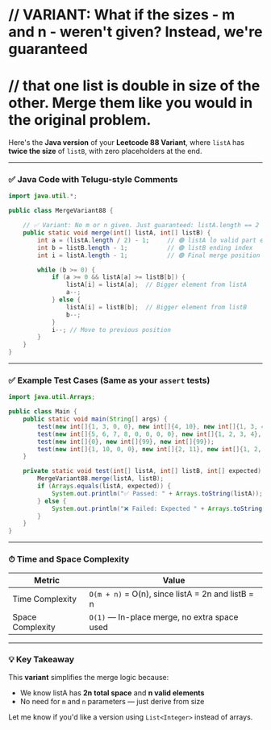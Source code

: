 # // VARIANT: What if the sizes - m and n - weren't given? Instead, we're guaranteed
# // that one list is double in size of the other. Merge them like you would in the original problem.


Here's the **Java version** of your **Leetcode 88 Variant**, where `listA` has **twice the size** of `listB`, with zero placeholders at the end.

---

### ✅ Java Code with Telugu-style Comments

```java
import java.util.*;

public class MergeVariant88 {

    // ✅ Variant: No m or n given. Just guaranteed: listA.length == 2 * listB.length
    public static void merge(int[] listA, int[] listB) {
        int a = (listA.length / 2) - 1;     // 🟢 listA lo valid part ending index
        int b = listB.length - 1;           // 🟢 listB ending index
        int i = listA.length - 1;           // 🟢 Final merge position from last

        while (b >= 0) {
            if (a >= 0 && listA[a] >= listB[b]) {
                listA[i] = listA[a];  // Bigger element from listA
                a--;
            } else {
                listA[i] = listB[b];  // Bigger element from listB
                b--;
            }
            i--; // Move to previous position
        }
    }
}
```

---

### ✅ Example Test Cases (Same as your `assert` tests)

```java
import java.util.Arrays;

public class Main {
    public static void main(String[] args) {
        test(new int[]{1, 3, 0, 0}, new int[]{4, 10}, new int[]{1, 3, 4, 10});
        test(new int[]{5, 6, 7, 8, 0, 0, 0, 0}, new int[]{1, 2, 3, 4}, new int[]{1, 2, 3, 4, 5, 6, 7, 8});
        test(new int[]{0}, new int[]{99}, new int[]{99});
        test(new int[]{1, 10, 0, 0}, new int[]{2, 11}, new int[]{1, 2, 10, 11});
    }

    private static void test(int[] listA, int[] listB, int[] expected) {
        MergeVariant88.merge(listA, listB);
        if (Arrays.equals(listA, expected)) {
            System.out.println("✅ Passed: " + Arrays.toString(listA));
        } else {
            System.out.println("❌ Failed: Expected " + Arrays.toString(expected) + ", but got " + Arrays.toString(listA));
        }
    }
}
```

---

### ⏱ Time and Space Complexity

| Metric           | Value                                             |
| ---------------- | ------------------------------------------------- |
| Time Complexity  | `O(m + n)` = O(n), since listA = 2n and listB = n |
| Space Complexity | `O(1)` — In-place merge, no extra space used      |

---

### 💡 Key Takeaway

This **variant** simplifies the merge logic because:

* We know listA has **2n total space** and **n valid elements**
* No need for `m` and `n` parameters — just derive from size

Let me know if you'd like a version using `List<Integer>` instead of arrays.
